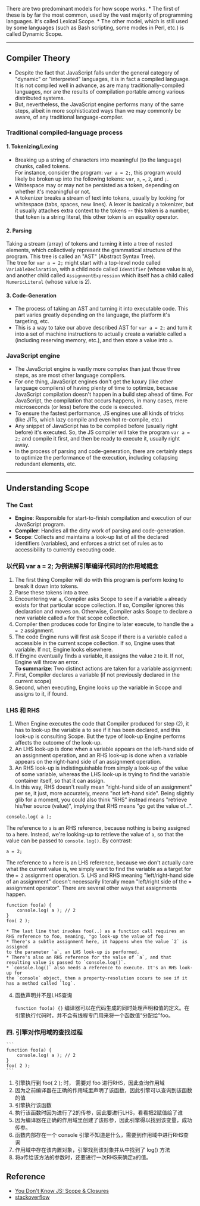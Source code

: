 There are two predominant models for how scope works.
    * The first of these is by far the most common, used by the vast majority of programming languages. It's called Lexical Scope.
    * The other model, which is still used by some languages (such as Bash scripting, some modes in Perl, etc.) is called Dynamic Scope.


***
## Compiler Theory
* Despite the fact that JavaScript falls under the general category of "dynamic" or "interpreted" languages, it is in fact a compiled language. It is not compiled well in advance, as are many traditionally-compiled languages, nor are the results of compilation portable among various distributed systems.
* But, nevertheless, the JavaScript engine performs many of the same steps, albeit in more sophisticated ways than we may commonly be aware, of any traditional language-compiler.


### Traditional compiled-language process

#### 1. Tokenizing/Lexing
* Breaking up a string of characters into meaningful (to the language) chunks, called tokens.  
For instance, consider the program: `var a = 2;`, this program would likely be
broken up into the following tokens: `var`, `a`, `=`, `2`, and `;`.
* Whitespace may or may not be persisted as a token, depending on whether it's meaningful or not.  
* A tokenizer breaks a stream of text into tokens, usually by looking for whitespace (tabs, spaces, new lines). A lexer is basically a tokenizer, but it usually attaches extra context to the tokens -- this token is a number, that token is a string literal, this other token is an equality operator.

#### 2. Parsing
Taking a stream (array) of tokens and turning it into a tree of nested elements, which collectively represent the grammatical structure of the program. This tree
is called an "AST" (Abstract Syntax Tree).  
The tree for `var a = 2;` might start with a top-level node called `VariableDeclaration`, with a child node called `Identifier` (whose value is a),
and another child called `AssignmentExpression` which itself has a child called `NumericLiteral` (whose value is 2).

#### 3. Code-Generation
* The process of taking an AST and turning it into executable code. This part varies greatly depending on the language, the platform it's targeting, etc.
* This is a way to take our above described AST for `var a = 2;` and turn it into
a set of machine instructions to actually create a variable called `a` (including reserving memory, etc.), and then store a value into `a`.


###  JavaScript engine
* The JavaScript engine is vastly more complex than just those three steps, as are most other language compilers.
* For one thing, JavaScript engines don't get the luxury (like other language compilers) of having plenty of time to optimize, because JavaScript compilation doesn't happen in a build step ahead of time. For JavaScript, the compilation that occurs happens, in many cases, mere microseconds (or less) before the code is executed.
* To ensure the fastest performance, JS engines use all kinds of tricks (like JITs, which lazy compile and even hot re-compile, etc.)
* Any snippet of JavaScript has to be compiled before (usually right before) it's executed. So, the JS compiler will take the program `var a = 2;` and compile it first, and then be ready to execute it, usually right away.
* In the process of parsing and code-generation, there are certainly steps to optimize the performance of the execution, including collapsing redundant elements, etc.



***
## Understanding Scope
### The Cast
* **Engine**: Responsible for start-to-finish compilation and execution of our JavaScript program.
* **Compiler**: Handles all the dirty work of parsing and code-generation.
* **Scope**: Collects and maintains a look-up list of all the declared identifiers (variables), and enforces a strict set of rules as to accessibility to currently executing code.

### 以代码 var a = 2; 为例讲解引擎编译代码时的作用域概念
1. The first thing Compiler will do with this program is perform lexing to break it down into tokens.
2. Parse these tokens into a tree.
3. Encountering var `a`, Compiler asks Scope to see if a variable `a` already exists for that particular scope collection. If so, Compiler ignores this declaration and moves on. Otherwise, Compiler asks Scope to declare a new variable called `a` for that scope collection.
4. Compiler then produces code for Engine to later execute, to handle the `a = 2` assignment.
5. The code Engine runs will first ask Scope if there is a variable called a accessible in the current scope collection. If so, Engine uses that variable. If
not, Engine looks elsewhere.
6. If Engine eventually finds a variable, it assigns the value `2` to it. If not, Engine will throw an error.  
**To summarize**: Two distinct actions are taken for a variable assignment:
1. First, Compiler declares a variable (if not previously declared in the current scope)
2. Second, when executing, Engine looks up the variable in Scope and assigns to
it, if found.

### LHS 和 RHS
1. When Engine executes the code that Compiler produced for step (2), it has to look-up the variable a to see if it has been declared, and this look-up is consulting Scope. But the type of look-up Engine performs affects the outcome of the look-up.
2. An LHS look-up is done when a variable appears on the left-hand side of an assignment operation, and an RHS look-up is done when a variable appears on the right-hand side of an assignment operation.
3. An RHS look-up is indistinguishable from simply a look-up of the value of some variable, whereas the LHS look-up is trying to find the variable container itself, so that it can assign.
4. In this way, RHS doesn't really mean "right-hand side of an assignment" per se, it just, more accurately, means "not left-hand side". Being slightly glib for a moment, you could also think "RHS" instead means "retrieve his/her source (value)", implying that RHS means "go get the value of...".
```
console.log( a );
```
The reference to `a` is an RHS reference, because nothing is being assigned to `a` here. Instead, we're looking-up to retrieve the value of `a`, so that the value
can be passed to `console.log()`.
By contrast:
```
a = 2;
```
The reference to `a` here is an LHS reference, because we don't actually care what the current value is, we simply want to find the variable as a target for the `= 2` assignment operation.
5. LHS and RHS meaning "left/right-hand side of an assignment" doesn't necessarily literally mean "left/right side of the = assignment operator". There are several other ways that assignments happen.
```
function foo(a) {
	console.log( a ); // 2
}
foo( 2 );
```
    * The last line that invokes foo(..) as a function call requires an RHS reference to foo, meaning, "go look-up the value of foo
    * There's a subtle assignment here, it happens when the value `2` is assigned
    to the parameter `a`, an LHS look-up is performed.
    * There's also an RHS reference for the value of `a`, and that resulting value is passed to `console.log()`.
    * `console.log()` also needs a reference to execute. It's an RHS look-up for
    the `console` object, then a property-resolution occurs to see if it has a method called `log`.
4. 函数声明并不是LHS查询  

    ```function foo(a) {}```
    编译器可以在代码生成的同时处理声明和值的定义。在引擎执行代码时，并不会有线程专门用来将一个函数值“分配给”foo。


### 四. 引擎对作用域的查找过程
    ```
    function foo(a) {
        console.log( a ); // 2
    }
    foo( 2 );
    ```
1. 引擎执行到 foo( 2 ); 时， 需要对 foo 进行RHS，因此查询作用域
2. 因为之前编译器在正确的作用域里声明了该函数，因此引擎可以查询到该函数的值
3. 引擎执行该函数
4. 执行该函数时因为进行了2的传参，因此要进行LHS，看看把2赋值给了谁
5. 因为编译器在正确的作用域里创建了该形参，因此引擎得以找到该变量，成功传参。
6. 函数内部存在一个 console 引擎不知道是什么，需要到作用域中进行RHS查询
7. 作用域中存在该内置对象，引擎找到该对象并从中找到了 log() 方法
8. 将a传给该方法的参数时，还要进行一次RHS来确定a的值。

## Reference
* [You Don't Know JS: Scope & Closures](https://github.com/getify/You-Dont-Know-JS/blob/master/scope%20%26%20closures/ch1.md)
* [stackoverflow](https://stackoverflow.com/questions/380455/looking-for-a-clear-definition-of-what-a-tokenizer-parser-and-lexers-are)
